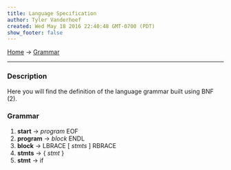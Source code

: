 ```yaml
---
title: Language Specification
author: Tyler Vanderhoef
created: Wed May 18 2016 22:40:48 GMT-0700 (PDT)
show_footer: false
---
```


[Home](index.html) &rarr; [Grammar](grammar.html)
___

### Description
Here you will find the definition of the language grammar built using BNF (2).

### Grammar

  1. **start** &rarr; _program_ EOF
  2. **program** &rarr; _block_ ENDL
  3. **block** &rarr; LBRACE \[ _stmts_ \] RBRACE
  4. **stmts** &rarr; { _stmt_ }
  5. **stmt** &rarr; if